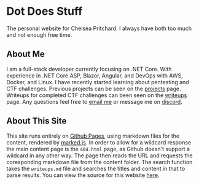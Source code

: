 # Dot Does Stuff
The personal website for Chelsea Pritchard. I always have both too much and not enough free time.

## About Me
I am a full-stack developer currently focusing on .NET Core. With experience in .NET Core ASP, Blazor, Angular, and DevOps with AWS, Docker, and Linux. I have recently started learning about pentesting and CTF challenges. Previous projects can be seen on the [projects](/projects) page. Writeups for completed CTF challenges can been seen on the [writeups](/writeups) page. Any questions feel free to [email me](mailto:hello@dotdo.es) or message me on [discord](https://discord.gg/ZKeYp5p).

## About This Site

This site runs entirely on [Github Pages](https://pages.github.com/), using markdown files for the content, rendered by [marked.js](https://marked.js.org/). In order to allow for a wildcard response the main content page is the `404.html` page, as Github doesn't support a wildcard in any other way. The page then reads the URL and requests the coresponding markdown file from the content folder. The search function takes the `writeups.md` file and searches the titles and content in that to parse results. You can view the source for this website [here](https://github.com/DotEfekts/dotdo.es).